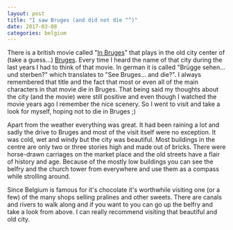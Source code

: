 ```yaml
---
layout: post
title: "I saw Bruges (and did not die ^^)"
date: 2017-03-08
categories: belgium
---
```

There is a british movie called "<a href="https://en.wikipedia.org/wiki/In_Bruges" target="_blank">In Bruges</a>" that plays in the old city center of (take a guess...) <a href="https://en.wikipedia.org/wiki/Bruges" target="_blank">Bruges</a>. Every time I heard the name of that city during the last years I had to think of that movie. In german it is called "Brügge sehen... und sterben?" which translates to "See Bruges... and die?". I always remembered that title and the fact that most or even all of the main characters in that movie die in Bruges. That being said my thoughts about the city (and the movie) were still positive and even though I watched the movie years ago I remember the nice scenery. So I went to visit and take a look for myself, hoping not to die in Bruges ;)

Apart from the weather everything was great. It had been raining a lot and sadly the drive to Bruges and most of the visit itself were no exception. It was cold, wet and windy but the city was beautiful. Most buildings in the centre are only two or three stories high and made out of bricks. There were horse-drawn carriages on the market place and the old streets have a flair of history and age. Because of the mostly low buildings you can see the belfry and the church tower from everywhere and use them as a compass while strolling around.

Since Belgium is famous for it's chocolate it's worthwhile visiting one (or a few) of the many shops selling pralines and other sweets. There are canals and rivers to walk along and if you want to you can go up the belfry and take a look from above. I can really recommend visiting that beautiful and old city.
